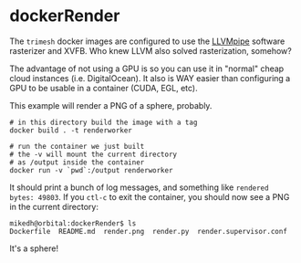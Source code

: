 # dockerRender

The `trimesh` docker images are configured to use the [LLVMpipe](https://www.phoronix.com/scan.php?page=news_item&px=LLVMpipe-Mesa-19.0-Performance) software rasterizer and XVFB. Who knew LLVM also solved rasterization, somehow?

The advantage of not using a GPU is so you can use it in "normal" cheap cloud instances (i.e. DigitalOcean). It also is WAY easier than configuring a GPU to be usable in a container (CUDA, EGL, etc). 

This example will render a PNG of a sphere, probably. 


```
# in this directory build the image with a tag
docker build . -t renderworker

# run the container we just built
# the -v will mount the current directory
# as /output inside the container
docker run -v `pwd`:/output renderworker
```

It should print a bunch of log messages, and something like `rendered bytes: 49803`. If you `ctl-c` to exit the container, you should now see a PNG in the current directory:

```
mikedh@orbital:dockerRender$ ls
Dockerfile  README.md  render.png  render.py  render.supervisor.conf
```

It's a sphere!
